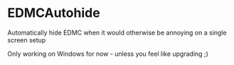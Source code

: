 # EDMCAutohide
Automatically hide EDMC when it would otherwise be annoying on a single screen setup

Only working on Windows for now - unless you feel like upgrading ;)
